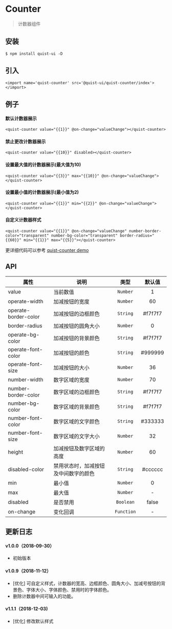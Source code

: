 # Counter

> 计数器组件


## 安装

```
$ npm install quist-ui -D
```

## 引入
```js{4}
<import name='quist-counter' src='@quist-ui/quist-counter/index'></import>
```

## 例子

#### 默认计数器展示

```js{4}
<quist-counter value="{{1}}" @on-change="valueChange"></quist-counter>
```

#### 禁止更改计数器展示

```js{4}
<quist-counter value="{{10}}" disabled></quist-counter>
```

#### 设置最大值的计数器展示(最大值为10)

```js{4}
<quist-counter value="{{3}}" max="{{10}}" @on-change="valueChange"></quist-counter>
```

#### 设置最小值的计数器展示(最小值为2)

```js{4}
<quist-counter value="{{1}}" min="{{2}}" @on-change="valueChange"></quist-counter>
```

#### 自定义计数器样式

```js{4}
<quist-counter value="{{1}}" @on-change="valueChange" number-border-color="transparent" number-bg-color="transparent" border-radius="{{60}}" min="{{1}}" max="{{5}}"></quist-counter>
```

更详细代码可以参考 [quist-counter demo](https://github.com/JDsecretFE/quist-ui/tree/master/src/Counter/index.ux)

## API 

| 属性 | 说明 | 类型 | 默认值 |
|-------------|------------|:--------:|:-----:|
| value | 当前数值 | `Number` | 1 |
| operate-width | 加减按钮的宽度 | `Number` | 60 |
| operate-border-color | 加减按钮的边框颜色 | `String` | #f7f7f7 |
| border-radius | 加减按钮的圆角大小 | `Number` | 0 |
| operate-bg-color | 加减按钮的背景颜色 | `String` | #f7f7f7 |
| operate-font-color | 加减按钮的颜色 | `String` | #999999 |
| operate-font-size | 加减按钮的大小 | `Number` | 36 |
| number-width | 数字区域的宽度 | `Number` | 70 |
| number-border-color | 数字区域的边框颜色 | `String` | #f7f7f7 |
| number-bg-color | 数字区域的背景颜色 | `String` | #f7f7f7 |
| number-font-color | 数字区域的文字颜色 | `String` | #333333 |
| number-font-size | 数字区域的文字大小 | `Number` | 32 |
| height | 加减按钮及数字区域的高度 | `Number` | 60 |
| disabled-color | 禁用状态时，加减按钮及中间数字的颜色 | `String` | #cccccc |
| min | 最小值 | `Number` | 0 |
| max | 最大值 | `Number` | - |
| disabled | 是否禁用 | `Boolean` | false |
| on-change | 变化回调 | `Function` | - |


## 更新日志

#### v1.0.0（2018-09-30）
* 初始版本

#### v1.0.9（2018-11-12）
* [优化] 可自定义样式，计数器的宽高、边框颜色、圆角大小、加减号按钮的背景色、字体大小、字体颜色、禁用时的字体颜色。
* 删除计数器中间可输入的功能。

#### v1.1.1（2018-12-03)  
* [优化] 修改默认样式